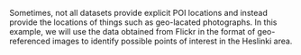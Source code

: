 Sometimes, not all datasets provide explicit POI locations and instead provide the locations of things such as geo-lacated photographs. In this example, we will use the data obtained from Flickr in the format of geo-referenced images to identify possible points of interest in the Heslinki area.

